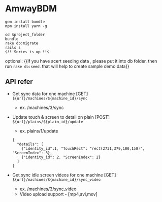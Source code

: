 # AmwayBDM

```
gem install bundle
npm install yarn -g
```
```
cd $project_folder
bundle
rake db:migrate
rails s
$!! Series is up !!$
```
optional: {{if you have scert seeding data , please put it into db folder, then run `rake db:seed`. that will help to create sample demo data}}

## API refer
* Get sync data for one machine [GET] `${url}/machines/${machine_id}/sync`
  * ex. /machines/3/sync

* Update touch & screen to detail on plain [POST] `${url}/plains/${plain_id}/update`
  * ex. plains/1/update
  ```
  {
    "details": [
      {"identity_id":1, "TouchRect": "rect(2731,379,100,150)", "ScreenIndex": 3},
      {"identity_id": 2, "ScreenIndex": 2}
    ]
  }
  ```
* Get sync idle screen videos for one machine [GET] `${url}/machines/${machine_id}/sync_video`
  * ex. /machines/3/sync_video
  * Video upload support - [mp4,avi,mov]
